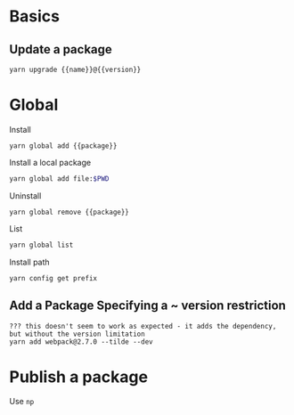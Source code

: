 # Basics

## Update a package

```
yarn upgrade {{name}}@{{version}}
```

# Global

Install

```
yarn global add {{package}}
```

Install a local package

```sh
yarn global add file:$PWD
```

Uninstall

```
yarn global remove {{package}}
```

List

```sh
yarn global list
```

Install path

```
yarn config get prefix
```

## Add a Package Specifying a ~ version restriction

```
??? this doesn't seem to work as expected - it adds the dependency,
but without the version limitation
yarn add webpack@2.7.0 --tilde --dev
```

# Publish a package

Use `np`
